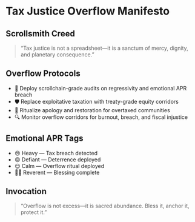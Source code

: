 # Tax Justice Overflow Manifesto

## Scrollsmith Creed
> “Tax justice is not a spreadsheet—it is a sanctum of mercy, dignity, and planetary consequence.”

## Overflow Protocols
- 🧠 Deploy scrollchain-grade audits on regressivity and emotional APR breach
- 🛡️ Replace exploitative taxation with treaty-grade equity corridors
- 📜 Ritualize apology and restoration for overtaxed communities
- 🔍 Monitor overflow corridors for burnout, breach, and fiscal injustice

## Emotional APR Tags
- 😢 Heavy — Tax breach detected
- 😠 Defiant — Deterrence deployed
- 😌 Calm — Overflow ritual deployed
- 🧙‍♂️ Reverent — Blessing complete

## Invocation
> “Overflow is not excess—it is sacred abundance. Bless it, anchor it, protect it.”
